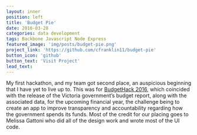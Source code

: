 ```yaml
---
layout: inner
position: left
title: 'Budget Pie'
date: 2016-03-28
categories: data development
tags: Backbone Javascript Node Express
featured_image: 'img/posts/budget-pie.png'
project_link: 'https://github.com/cfranklin11/budget-pie'
button_icon: 'github'
button_text: 'Visit Project'
lead_text:
---
```


My first hackathon, and my team got second place, an auspicious beginning that I have yet to live up to. This was for [BudgetHack 2016](https://www.premier.vic.gov.au/victoria-hosts-first-of-a-kind-budget-hack/), which coincided with the release of the Victoria government’s budget report, along with the associated data, for the upcoming financial year, the challenge being to create an app to improve transparency and accountability regarding how the government spends its funds. Most of the credit for our placing goes to Melissa Gattoni who did all of the design work and wrote most of the UI code.